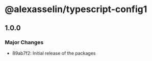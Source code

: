 # @alexasselin/typescript-config1

## 1.0.0

### Major Changes

- 89ab7f2: Initial release of the packages
